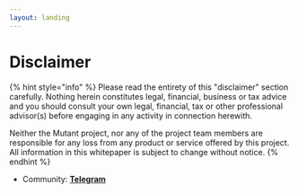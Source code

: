 ```yaml
---
layout: landing
---
```


# Disclaimer

{% hint style="info" %}
Please read the entirety of this "disclaimer" section carefully. Nothing herein constitutes legal, financial, business or tax advice and you should consult your own legal, financial, tax or other professional advisor(s) before engaging in any activity in connection herewith.

&#x20;

Neither the Mutant project, nor any of the project team members are responsible for any loss from any product or service offered by this project. All information in this whitepaper is subject to change without notice.
{% endhint %}

* Community: [**Telegram**](https://t.me/mutants\_nft)  &#x20;

